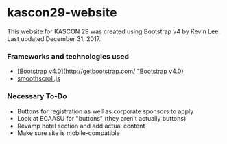 # kascon29-website
This website for KASCON 29 was created using Bootstrap v4 by Kevin Lee. Last updated December 31, 2017.

### Frameworks and technologies used
* [Bootstrap v4.0](http://getbootstrap.com/ "Bootstrap v4.0)
* [smoothscroll.js](https://github.com/cferdinandi/smooth-scroll "smoothscroll.js")

### Necessary To-Do
* Buttons for registration as well as corporate sponsors to apply 
* Look at ECAASU for "buttons" (they aren't actually buttons)
* Revamp hotel section and add actual content
* Make sure site is mobile-compatible



